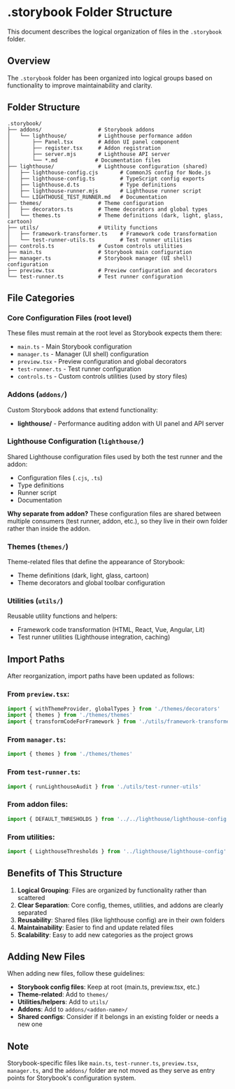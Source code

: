 # .storybook Folder Structure

This document describes the logical organization of files in the `.storybook` folder.

## Overview

The `.storybook` folder has been organized into logical groups based on functionality to improve maintainability and clarity.

## Folder Structure

```
.storybook/
├── addons/                  # Storybook addons
│   └── lighthouse/          # Lighthouse performance addon
│       ├── Panel.tsx        # Addon UI panel component
│       ├── register.tsx     # Addon registration
│       ├── server.mjs       # Lighthouse API server
│       └── *.md            # Documentation files
├── lighthouse/              # Lighthouse configuration (shared)
│   ├── lighthouse-config.cjs       # CommonJS config for Node.js
│   ├── lighthouse-config.ts        # TypeScript config exports
│   ├── lighthouse.d.ts             # Type definitions
│   ├── lighthouse-runner.mjs       # Lighthouse runner script
│   └── LIGHTHOUSE_TEST_RUNNER.md   # Documentation
├── themes/                  # Theme configuration
│   ├── decorators.ts        # Theme decorators and global types
│   └── themes.ts            # Theme definitions (dark, light, glass, cartoon)
├── utils/                   # Utility functions
│   ├── framework-transformer.ts    # Framework code transformation
│   └── test-runner-utils.ts        # Test runner utilities
├── controls.ts              # Custom controls utilities
├── main.ts                  # Storybook main configuration
├── manager.ts               # Storybook manager (UI shell) configuration
├── preview.tsx              # Preview configuration and decorators
└── test-runner.ts           # Test runner configuration
```

## File Categories

### Core Configuration Files (root level)
These files must remain at the root level as Storybook expects them there:
- `main.ts` - Main Storybook configuration
- `manager.ts` - Manager (UI shell) configuration  
- `preview.tsx` - Preview configuration and global decorators
- `test-runner.ts` - Test runner configuration
- `controls.ts` - Custom controls utilities (used by story files)

### Addons (`addons/`)
Custom Storybook addons that extend functionality:
- **lighthouse/** - Performance auditing addon with UI panel and API server

### Lighthouse Configuration (`lighthouse/`)
Shared Lighthouse configuration files used by both the test runner and the addon:
- Configuration files (`.cjs`, `.ts`)
- Type definitions
- Runner script
- Documentation

**Why separate from addon?** These configuration files are shared between multiple consumers (test runner, addon, etc.), so they live in their own folder rather than inside the addon.

### Themes (`themes/`)
Theme-related files that define the appearance of Storybook:
- Theme definitions (dark, light, glass, cartoon)
- Theme decorators and global toolbar configuration

### Utilities (`utils/`)
Reusable utility functions and helpers:
- Framework code transformation (HTML, React, Vue, Angular, Lit)
- Test runner utilities (Lighthouse integration, caching)

## Import Paths

After reorganization, import paths have been updated as follows:

### From `preview.tsx`:
```typescript
import { withThemeProvider, globalTypes } from './themes/decorators'
import { themes } from './themes/themes'
import { transformCodeForFramework } from './utils/framework-transformer'
```

### From `manager.ts`:
```typescript
import { themes } from './themes/themes'
```

### From `test-runner.ts`:
```typescript
import { runLighthouseAudit } from './utils/test-runner-utils'
```

### From addon files:
```typescript
import { DEFAULT_THRESHOLDS } from '../../lighthouse/lighthouse-config'
```

### From utilities:
```typescript
import { LighthouseThresholds } from '../lighthouse/lighthouse-config'
```

## Benefits of This Structure

1. **Logical Grouping**: Files are organized by functionality rather than scattered
2. **Clear Separation**: Core config, themes, utilities, and addons are clearly separated
3. **Reusability**: Shared files (like lighthouse config) are in their own folders
4. **Maintainability**: Easier to find and update related files
5. **Scalability**: Easy to add new categories as the project grows

## Adding New Files

When adding new files, follow these guidelines:

- **Storybook config files**: Keep at root (main.ts, preview.tsx, etc.)
- **Theme-related**: Add to `themes/`
- **Utilities/helpers**: Add to `utils/`
- **Addons**: Add to `addons/<addon-name>/`
- **Shared configs**: Consider if it belongs in an existing folder or needs a new one

## Note

Storybook-specific files like `main.ts`, `test-runner.ts`, `preview.tsx`, `manager.ts`, and the `addons/` folder are not moved as they serve as entry points for Storybook's configuration system.
